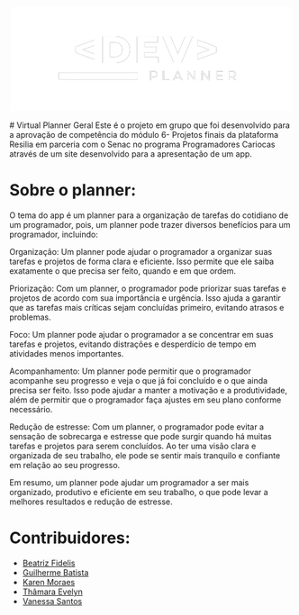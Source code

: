 <p align="center"> <img src="https://github.com/Ziiron1/Virtual_Planner/blob/main/Logo-dimensao.png?raw=true"/> </p>
# Virtual Planner Geral
Este é o projeto em grupo que foi desenvolvido para a aprovação de competência do módulo 6- Projetos finais da plataforma Resilia em parceria com o Senac no programa Programadores Cariocas através de um site desenvolvido para a apresentação de um app.

# Sobre o planner:
O tema do app é um planner para a organização de tarefas do cotidiano de um programador, pois, um planner pode trazer diversos benefícios para um programador, incluindo:

Organização: Um planner pode ajudar o programador a organizar suas tarefas e projetos de forma clara e eficiente. Isso permite que ele saiba exatamente o que precisa ser feito, quando e em que ordem.

Priorização: Com um planner, o programador pode priorizar suas tarefas e projetos de acordo com sua importância e urgência. Isso ajuda a garantir que as tarefas mais críticas sejam concluídas primeiro, evitando atrasos e problemas.

Foco: Um planner pode ajudar o programador a se concentrar em suas tarefas e projetos, evitando distrações e desperdício de tempo em atividades menos importantes.

Acompanhamento: Um planner pode permitir que o programador acompanhe seu progresso e veja o que já foi concluído e o que ainda precisa ser feito. Isso pode ajudar a manter a motivação e a produtividade, além de permitir que o programador faça ajustes em seu plano conforme necessário.

Redução de estresse: Com um planner, o programador pode evitar a sensação de sobrecarga e estresse que pode surgir quando há muitas tarefas e projetos para serem concluídos. Ao ter uma visão clara e organizada de seu trabalho, ele pode se sentir mais tranquilo e confiante em relação ao seu progresso.

Em resumo, um planner pode ajudar um programador a ser mais organizado, produtivo e eficiente em seu trabalho, o que pode levar a melhores resultados e redução de estresse.

# Contribuidores:
- [Beatriz Fidelis](https://github.com/fidelisbia)
- [Guilherme Batista](https://github.com/Ziiron1)
- [Karen Moraes](https://github.com/karenlmoraes)
- [Thâmara Evelyn](https://github.com/Thamaraeevelyn)
- [Vanessa Santos](https://github.com/VanessaSantos75)
